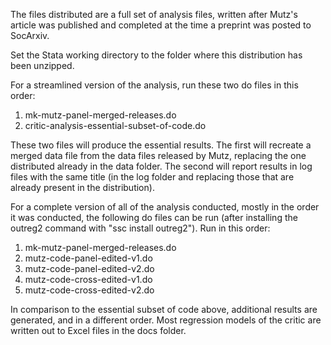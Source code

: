 The files distributed are a full set of analysis files, written after Mutz's article was published and completed at the time a preprint was posted to SocArxiv.  

Set the Stata working directory to the folder where this distribution has been unzipped.

For a streamlined version of the analysis, run these two do files in this order:

1.  mk-mutz-panel-merged-releases.do
2.  critic-analysis-essential-subset-of-code.do

These two files will produce the essential results.  The first will recreate a merged data file from the data files released by Mutz, replacing the one distributed already in the data folder.  The second will report results in log files with the same title (in the log folder and replacing those that are already present in the distribution).

For a complete version of all of the analysis conducted, mostly in the order it was conducted, the following do files can be run (after installing the outreg2 command with "ssc install outreg2"). Run in this order:

1.  mk-mutz-panel-merged-releases.do
2.  mutz-code-panel-edited-v1.do
3.  mutz-code-panel-edited-v2.do
4.  mutz-code-cross-edited-v1.do	
5.  mutz-code-cross-edited-v2.do

In comparison to the essential subset of code above, additional results are generated, and in a different order.  Most regression models of the critic are written out to Excel files in the docs folder.
